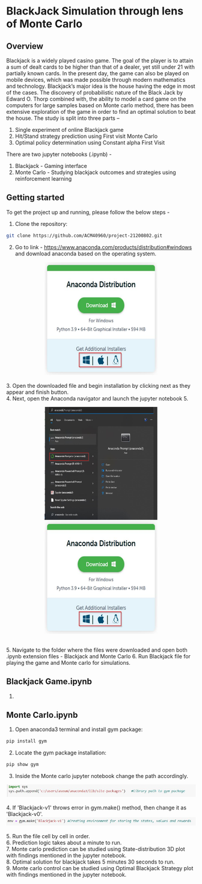# BlackJack Simulation through lens of Monte Carlo

## Overview

Blackjack is a widely played casino game. The goal of the player is to attain a sum of dealt cards to be higher than that of a dealer, yet still under 21 with partially known cards. In the present day, the game can also be played on mobile devices, which was made possible through modern mathematics and technology. Blackjack’s major idea is the house having the edge in most of the cases. The discovery of probabilistic nature of the Black Jack by Edward O. Thorp combined with, the ability to model a card game on the computers for large samples based on Monte carlo method, there has been extensive exploration of the game in order to find an optimal solution to beat the house. The study is split into three parts – 

1.	Single experiment of online Blackjack game
2.	Hit/Stand strategy prediction using First visit Monte Carlo
3.	Optimal policy determination using Constant alpha First Visit

There are two jupyter notebooks (.ipynb) - 

1. Blackjack - Gaming interface
2. Monte Carlo - Studying blackjack outcomes and strategies using reinforcement learning

## Getting started 

To get the project up and running, please follow the below steps - 

1. Clone the repository: 
```sh 
git clone https://github.com/ACM40960/project-21200802.git
  ```
2. Go to link - https://www.anaconda.com/products/distribution#windows and download anaconda based on the operating system. 
<div align="center">
  <img src="images/Anaconda.jpg" width="300" height="300">
 </div>
<br> 
3. Open the downloaded file and begin installation by clicking next as they appear and finish button.
<br> 
4. Next, open the Anaconda navigator and launch the jupyter notebook 
5. <div align="center">
  <p float="left">
  <img src="images/navigation.jpg" width="300" height="300">
  <img src="images/Anaconda.jpg" width="300" height="300">
  </p>
  </div>
  <br>
5. Navigate to the folder where the files were downloaded and open both .ipynb extension files - Blackjack and Monte Carlo 
6. Run Blackjack file for playing the game and Monte carlo for simulations. 

## Blackjack Game.ipynb
1. 
 
## Monte Carlo.ipynb

1. Open anaconda3 terminal and install gym package: 
```sh 
pip install gym
  ```
2. Locate the gym package installation: 
```sh 
pip show gym
  ```
3. Inside the Monte carlo jupyter notebook change the path accordingly.
<div align="center">
  <img src="images/path.jpg">
 </div>
<br> 
4. If 'Blackjack-v1' throws error in gym.make() method, then change it as 'Blackjack-v0'.
<div align="center">
  <img src="images/gym.jpg">
 </div>
<br>
5. Run the file cell by cell in order. 
<br>
6. Prediction logic takes about a minute to run. 
<br>
7. Monte carlo prediction can be studied using State-distribution 3D plot with findings mentioned in the jupyter notebook.
<br> 
8. Optimal solution for blackjack takes 5 minutes 30 seconds to run. 
<br>
9. Monte carlo control can be studied using Optimal Blackjack Strategy plot with findings mentioned in the jupyter notebook. 
